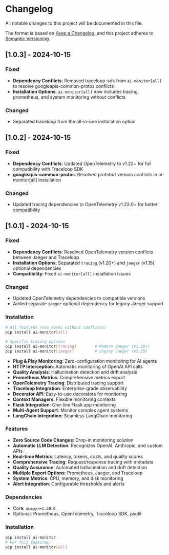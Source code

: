 # Changelog

All notable changes to this project will be documented in this file.

The format is based on [Keep a Changelog](https://keepachangelog.com/en/1.0.0/),
and this project adheres to [Semantic Versioning](https://semver.org/spec/v2.0.0.html).

## [1.0.3] - 2024-10-15

### Fixed
- **Dependency Conflicts**: Removed traceloop-sdk from `ai-monitor[all]` to resolve googleapis-common-protos conflicts
- **Installation Options**: `ai-monitor[all]` now includes tracing, prometheus, and system monitoring without conflicts

### Changed
- Separated traceloop from the all-in-one installation option

## [1.0.2] - 2024-10-15

### Fixed
- **Dependency Conflicts**: Updated OpenTelemetry to v1.22+ for full compatibility with Traceloop SDK
- **googleapis-common-protos**: Resolved protobuf version conflicts in ai-monitor[all] installation

### Changed
- Updated tracing dependencies to OpenTelemetry v1.22.0+ for better compatibility

## [1.0.1] - 2024-10-15

### Fixed
- **Dependency Conflicts**: Resolved OpenTelemetry version conflicts between Jaeger and Traceloop
- **Installation Options**: Separated `tracing` (v1.20+) and `jaeger` (v1.15) optional dependencies
- **Compatibility**: Fixed `ai-monitor[all]` installation issues

### Changed
- Updated OpenTelemetry dependencies to compatible versions
- Added separate `jaeger` optional dependency for legacy Jaeger support

### Installation
```bash
# All features (now works without conflicts)
pip install ai-monitor[all]

# Specific tracing options
pip install ai-monitor[tracing]        # Modern Jaeger (v1.20+)
pip install ai-monitor[jaeger]         # Legacy Jaeger (v1.15)
```
- **Plug & Play Monitoring**: Zero-configuration monitoring for AI agents
- **HTTP Interception**: Automatic monitoring of OpenAI API calls
- **Quality Analysis**: Hallucination detection and drift analysis
- **Prometheus Metrics**: Comprehensive metrics export
- **OpenTelemetry Tracing**: Distributed tracing support
- **Traceloop Integration**: Enterprise-grade observability
- **Decorator API**: Easy-to-use decorators for monitoring
- **Context Managers**: Flexible monitoring contexts
- **Flask Integration**: One-line Flask app monitoring
- **Multi-Agent Support**: Monitor complex agent systems
- **LangChain Integration**: Seamless LangChain monitoring

### Features
- **Zero Source Code Changes**: Drop-in monitoring solution
- **Automatic LLM Detection**: Recognizes OpenAI, Anthropic, and custom APIs
- **Real-time Metrics**: Latency, tokens, costs, and quality scores
- **Comprehensive Tracing**: Request/response tracing with metadata
- **Quality Assurance**: Automated hallucination and drift detection
- **Multiple Export Options**: Prometheus, Jaeger, and Traceloop
- **System Metrics**: CPU, memory, and disk monitoring
- **Alert Integration**: Configurable thresholds and alerts

### Dependencies
- Core: `numpy>=1.20.0`
- Optional: Prometheus, OpenTelemetry, Traceloop SDK, psutil

### Installation
```bash
pip install ai-monitor
# For full features:
pip install ai-monitor[all]
```
